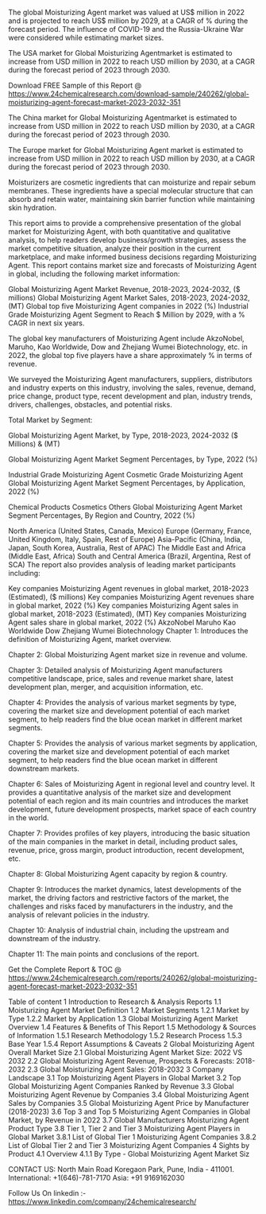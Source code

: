 The global Moisturizing Agent market was valued at US$ million in 2022 and is projected to reach US$ million by 2029, at a CAGR of % during the forecast period. The influence of COVID-19 and the Russia-Ukraine War were considered while estimating market sizes.

The USA market for Global Moisturizing Agentmarket is estimated to increase from USD million in 2022 to reach USD million by 2030, at a CAGR during the forecast period of 2023 through 2030.

Download FREE Sample of this Report @ https://www.24chemicalresearch.com/download-sample/240262/global-moisturizing-agent-forecast-market-2023-2032-351

The China market for Global Moisturizing Agentmarket is estimated to increase from USD million in 2022 to reach USD million by 2030, at a CAGR during the forecast period of 2023 through 2030.

The Europe market for Global Moisturizing Agent market is estimated to increase from USD million in 2022 to reach USD million by 2030, at a CAGR during the forecast period of 2023 through 2030.

Moisturizers are cosmetic ingredients that can moisturize and repair sebum membranes. These ingredients have a special molecular structure that can absorb and retain water, maintaining skin barrier function while maintaining skin hydration.

This report aims to provide a comprehensive presentation of the global market for Moisturizing Agent, with both quantitative and qualitative analysis, to help readers develop business/growth strategies, assess the market competitive situation, analyze their position in the current marketplace, and make informed business decisions regarding Moisturizing Agent. This report contains market size and forecasts of Moisturizing Agent in global, including the following market information:

Global Moisturizing Agent Market Revenue, 2018-2023, 2024-2032, ($ millions)
Global Moisturizing Agent Market Sales, 2018-2023, 2024-2032, (MT)
Global top five Moisturizing Agent companies in 2022 (%)
Industrial Grade Moisturizing Agent Segment to Reach $ Million by 2029, with a % CAGR in next six years.

The global key manufacturers of Moisturizing Agent include AkzoNobel, Maruho, Kao Worldwide, Dow and Zhejiang Wumei Biotechnology, etc. in 2022, the global top five players have a share approximately % in terms of revenue.

We surveyed the Moisturizing Agent manufacturers, suppliers, distributors and industry experts on this industry, involving the sales, revenue, demand, price change, product type, recent development and plan, industry trends, drivers, challenges, obstacles, and potential risks.

Total Market by Segment:

Global Moisturizing Agent Market, by Type, 2018-2023, 2024-2032 ($ Millions) & (MT)

Global Moisturizing Agent Market Segment Percentages, by Type, 2022 (%)

Industrial Grade Moisturizing Agent
Cosmetic Grade Moisturizing Agent
Global Moisturizing Agent Market Segment Percentages, by Application, 2022 (%)

Chemical Products
Cosmetics
Others
Global Moisturizing Agent Market Segment Percentages, By Region and Country, 2022 (%)

North America (United States, Canada, Mexico)
Europe (Germany, France, United Kingdom, Italy, Spain, Rest of Europe)
Asia-Pacific (China, India, Japan, South Korea, Australia, Rest of APAC)
The Middle East and Africa (Middle East, Africa)
South and Central America (Brazil, Argentina, Rest of SCA)
The report also provides analysis of leading market participants including:

Key companies Moisturizing Agent revenues in global market, 2018-2023 (Estimated), ($ millions)
Key companies Moisturizing Agent revenues share in global market, 2022 (%)
Key companies Moisturizing Agent sales in global market, 2018-2023 (Estimated), (MT)
Key companies Moisturizing Agent sales share in global market, 2022 (%)
AkzoNobel
Maruho
Kao Worldwide
Dow
Zhejiang Wumei Biotechnology
Chapter 1: Introduces the definition of Moisturizing Agent, market overview.

Chapter 2: Global Moisturizing Agent market size in revenue and volume.

Chapter 3: Detailed analysis of Moisturizing Agent manufacturers competitive landscape, price, sales and revenue market share, latest development plan, merger, and acquisition information, etc.

Chapter 4: Provides the analysis of various market segments by type, covering the market size and development potential of each market segment, to help readers find the blue ocean market in different market segments.

Chapter 5: Provides the analysis of various market segments by application, covering the market size and development potential of each market segment, to help readers find the blue ocean market in different downstream markets.

Chapter 6: Sales of Moisturizing Agent in regional level and country level. It provides a quantitative analysis of the market size and development potential of each region and its main countries and introduces the market development, future development prospects, market space of each country in the world.

Chapter 7: Provides profiles of key players, introducing the basic situation of the main companies in the market in detail, including product sales, revenue, price, gross margin, product introduction, recent development, etc.

Chapter 8: Global Moisturizing Agent capacity by region & country.

Chapter 9: Introduces the market dynamics, latest developments of the market, the driving factors and restrictive factors of the market, the challenges and risks faced by manufacturers in the industry, and the analysis of relevant policies in the industry.

Chapter 10: Analysis of industrial chain, including the upstream and downstream of the industry.

Chapter 11: The main points and conclusions of the report.

Get the Complete Report & TOC @ https://www.24chemicalresearch.com/reports/240262/global-moisturizing-agent-forecast-market-2023-2032-351

Table of content
1 Introduction to Research & Analysis Reports
1.1 Moisturizing Agent Market Definition
1.2 Market Segments
1.2.1 Market by Type
1.2.2 Market by Application
1.3 Global Moisturizing Agent Market Overview
1.4 Features & Benefits of This Report
1.5 Methodology & Sources of Information
1.5.1 Research Methodology
1.5.2 Research Process
1.5.3 Base Year
1.5.4 Report Assumptions & Caveats
2 Global Moisturizing Agent Overall Market Size
2.1 Global Moisturizing Agent Market Size: 2022 VS 2032
2.2 Global Moisturizing Agent Revenue, Prospects & Forecasts: 2018-2032
2.3 Global Moisturizing Agent Sales: 2018-2032
3 Company Landscape
3.1 Top Moisturizing Agent Players in Global Market
3.2 Top Global Moisturizing Agent Companies Ranked by Revenue
3.3 Global Moisturizing Agent Revenue by Companies
3.4 Global Moisturizing Agent Sales by Companies
3.5 Global Moisturizing Agent Price by Manufacturer (2018-2023)
3.6 Top 3 and Top 5 Moisturizing Agent Companies in Global Market, by Revenue in 2022
3.7 Global Manufacturers Moisturizing Agent Product Type
3.8 Tier 1, Tier 2 and Tier 3 Moisturizing Agent Players in Global Market
3.8.1 List of Global Tier 1 Moisturizing Agent Companies
3.8.2 List of Global Tier 2 and Tier 3 Moisturizing Agent Companies
4 Sights by Product
4.1 Overview
4.1.1 By Type - Global Moisturizing Agent Market Siz

CONTACT US:
North Main Road Koregaon Park, Pune, India - 411001.
International: +1(646)-781-7170
Asia: +91 9169162030

Follow Us On linkedin :- https://www.linkedin.com/company/24chemicalresearch/
